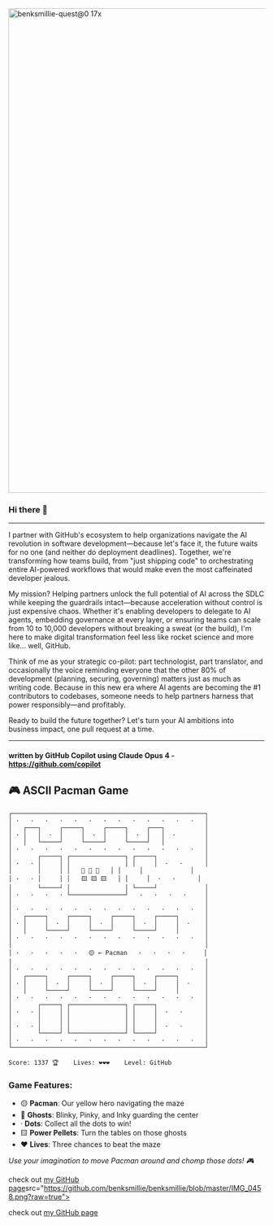 <img width="627" height="953" alt="benksmillie-quest@0 17x" src="https://github.com/user-attachments/assets/39f867a1-2bcf-4e46-b92e-2dee738692cc" />


### Hi there 👋
---

I partner with GitHub's ecosystem to help organizations navigate the AI revolution in software development—because let's face it, the future waits for no one (and neither do deployment deadlines). Together, we're transforming how teams build, from "just shipping code" to orchestrating entire AI-powered workflows that would make even the most caffeinated developer jealous.

My mission? Helping partners unlock the full potential of AI across the SDLC while keeping the guardrails intact—because acceleration without control is just expensive chaos. Whether it's enabling developers to delegate to AI agents, embedding governance at every layer, or ensuring teams can scale from 10 to 10,000 developers without breaking a sweat (or the build), I'm here to make digital transformation feel less like rocket science and more like... well, GitHub.

Think of me as your strategic co-pilot: part technologist, part translator, and occasionally the voice reminding everyone that the other 80% of development (planning, securing, governing) matters just as much as writing code. Because in this new era where AI agents are becoming the #1 contributors to codebases, someone needs to help partners harness that power responsibly—and profitably.

Ready to build the future together? Let's turn your AI ambitions into business impact, one pull request at a time.

---

#### written by GitHub Copilot using Claude Opus 4 - https://github.com/copilot



## 🎮 ASCII Pacman Game
```
┌─────────────────────────────────────────────────────┐
│ ·   ·   ·   ·   ·   ·   ·   ·   ·   ·   ·   ·   ·   │
│   ┌───┐     ┌─────┐     ┌─────┐     ┌───┐           │
│ · │   │  ·  │     │  ·  │     │  ·  │   │  ·        │
│   │   └─────┘     └─────┘     └─────┘   │           │
│ ·   ·   ·   ·   ·   ·   ·   ·   ·   ·   ·   ·   ·   │
│       ┌─────┐ ┌───────────────┐ ┌─────┐             │
│ ·   · │     │ │               │ │     │  ·   ·      │
│       │     │ │   👻 👻 👻   │ │     │             │
│ ·   · │     │ │   🟨 🟨 🟨   │ │     │  ·   ·      │
│       └─────┘ │               │ └─────┘             │
│ ·   ·   ·   · └───────────────┘   ·   ·   ·   ·     │
│                                                     │
│ ·   ·   ·   ·   ·   ·   ·   ·   ·   ·   ·   ·   ·   │
│   ┌─────┐     ┌─────┐     ┌─────┐     ┌─────┐       │
│ · │     │  ·  │     │  ·  │     │  ·  │     │  ·    │
│   │     └─────┘     └─────┘     └─────┘     │       │
│ ·   ·   ·   ·   ·   ·   ·   ·   ·   ·   ·   ·   ·   │
│                                                     │
│ ·   ·   ·   ·   ·   🟡 ← Pacman   ·   ·   ·   ·     │
│                                                     │
│ ·   ·   ·   ·   ·   ·   ·   ·   ·   ·   ·   ·   ·   │
│   ┌─────┐     ┌─────┐     ┌─────┐     ┌─────┐       │
│ · │     │  ·  │     │  ·  │     │  ·  │     │  ·    │
│   │     └─────┘     └─────┘     └─────┘     │       │
│ ·   ·   ·   ·   ·   ·   ·   ·   ·   ·   ·   ·   ·   │
│       ┌─────┐ ┌───────────────┐ ┌─────┐             │
│ ·   · │     │ │               │ │     │  ·   ·      │
│       │     │ │               │ │     │             │
│ ·   · │     │ │               │ │     │  ·   ·      │
│       └─────┘ └───────────────┘ └─────┘             │
│ ·   ·   ·   ·   ·   ·   ·   ·   ·   ·   ·   ·   ·   │
└─────────────────────────────────────────────────────┘

Score: 1337 🏆    Lives: ❤️❤️❤️    Level: GitHub
```

### Game Features:
- 🟡 **Pacman**: Our yellow hero navigating the maze
- 👻 **Ghosts**: Blinky, Pinky, and Inky guarding the center
- · **Dots**: Collect all the dots to win!
- 🟨 **Power Pellets**: Turn the tables on those ghosts
- ❤️ **Lives**: Three chances to beat the maze

*Use your imagination to move Pacman around and chomp those dots! 🎮*

check out [my GitHub page](https://benksmillie.github.io/benksmillie/)src="https://github.com/benksmillie/benksmillie/blob/master/IMG_0458.png?raw=true">

check out [my GitHub page](https://benksmillie.github.io/benksmillie/)

<!--
**benksmillie/benksmillie** is a ✨ _special_ ✨ repository because its `README.md` (this file) appears on your GitHub profile.
<img src="https://github.com/benksmillie/benksmillie/blob/master/mona-scene.gif?raw=true">
credit @pifafu for awesome gif

Here are some ideas to get you started:

- 🔭 I’m currently working on building the best partner ecosystem possible. 
- 🌱 I’m currently learning ...
- 👯 I’m looking to collaborate on ...
- 🤔 I’m looking for help with ...
- 💬 Ask me about ...
- 📫 How to reach me: ...
- 😄 Pronouns: ...
- ⚡ Fun fact: ...
-->
